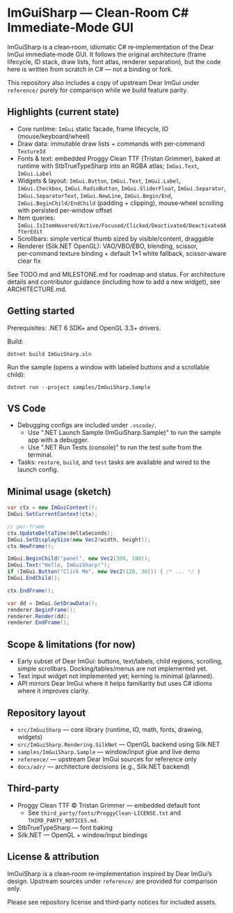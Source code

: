# ImGuiSharp — Clean‑Room C# Immediate‑Mode GUI

ImGuiSharp is a clean‑room, idiomatic C# re‑implementation of the Dear ImGui
immediate‑mode GUI. It follows the original architecture (frame lifecycle,
ID stack, draw lists, font atlas, renderer separation), but the code here is
written from scratch in C# — not a binding or fork.

This repository also includes a copy of upstream Dear ImGui under `reference/`
purely for comparison while we build feature parity.

## Highlights (current state)

- Core runtime: `ImGui` static facade, frame lifecycle, IO (mouse/keyboard/wheel)
- Draw data: immutable draw lists + commands with per‑command `TextureId`
- Fonts & text: embedded Proggy Clean TTF (Tristan Grimmer), baked at runtime
  with StbTrueTypeSharp into an RGBA atlas; `ImGui.Text`, `ImGui.Label`
- Widgets & layout: `ImGui.Button`, `ImGui.Text`, `ImGui.Label`, `ImGui.Checkbox`, `ImGui.RadioButton`, `ImGui.SliderFloat`,
  `ImGui.Separator`, `ImGui.SeparatorText`, `ImGui.NewLine`, `ImGui.Begin/End`, `ImGui.BeginChild/EndChild` (padding + clipping),
  mouse‑wheel scrolling with persisted per‑window offset
- Item queries: `ImGui.IsItemHovered/Active/Focused/Clicked/Deactivated/DeactivatedAfterEdit`
- Scrollbars: simple vertical thumb sized by visible/content, draggable
- Renderer (Silk.NET OpenGL): VAO/VBO/EBO, blending, scissor, per‑command
  texture binding + default 1×1 white fallback, scissor‑aware clear fix

See TODO.md and MILESTONE.md for roadmap and status.
For architecture details and contributor guidance (including how to add a new widget), see ARCHITECTURE.md.

## Getting started

Prerequisites: .NET 6 SDK+ and OpenGL 3.3+ drivers.

Build:

```
dotnet build ImGuiSharp.sln
```

Run the sample (opens a window with labeled buttons and a scrollable child):

```
dotnet run --project samples/ImGuiSharp.Sample
```

## VS Code

- Debugging configs are included under `.vscode/`.
  - Use ".NET Launch Sample (ImGuiSharp.Sample)" to run the sample app with a debugger.
  - Use ".NET Run Tests (console)" to run the test suite from the terminal.
- Tasks: `restore`, `build`, and `test` tasks are available and wired to the launch config.

## Minimal usage (sketch)

```csharp
var ctx = new ImGuiContext();
ImGui.SetCurrentContext(ctx);

// per-frame
ctx.UpdateDeltaTime(deltaSeconds);
ImGui.SetDisplaySize(new Vec2(width, height));
ctx.NewFrame();

ImGui.BeginChild("panel", new Vec2(300, 180));
ImGui.Text("Hello, ImGuiSharp!");
if (ImGui.Button("Click Me", new Vec2(120, 36))) { /* ... */ }
ImGui.EndChild();

ctx.EndFrame();

var dd = ImGui.GetDrawData();
renderer.BeginFrame();
renderer.Render(dd);
renderer.EndFrame();
```

## Scope & limitations (for now)

- Early subset of Dear ImGui: buttons, text/labels, child regions, scrolling,
  simple scrollbars. Docking/tables/menus are not implemented yet.
- Text input widget not implemented yet; kerning is minimal (planned).
- API mirrors Dear ImGui where it helps familiarity but uses C# idioms where
  it improves clarity.

## Repository layout

- `src/ImGuiSharp` — core library (runtime, IO, math, fonts, drawing, widgets)
- `src/ImGuiSharp.Rendering.SilkNet` — OpenGL backend using Silk.NET
- `samples/ImGuiSharp.Sample` — window/input glue and live demo
- `reference/` — upstream Dear ImGui sources for reference only
- `docs/adr/` — architecture decisions (e.g., Silk.NET backend)

## Third‑party

- Proggy Clean TTF © Tristan Grimmer — embedded default font
  - See `third_party/fonts/ProggyClean-LICENSE.txt` and `THIRD_PARTY_NOTICES.md`.
- StbTrueTypeSharp — font baking
- Silk.NET — OpenGL + window/input bindings

## License & attribution

ImGuiSharp is a clean‑room re‑implementation inspired by Dear ImGui’s design.
Upstream sources under `reference/` are provided for comparison only.

Please see repository license and third‑party notices for included assets.
